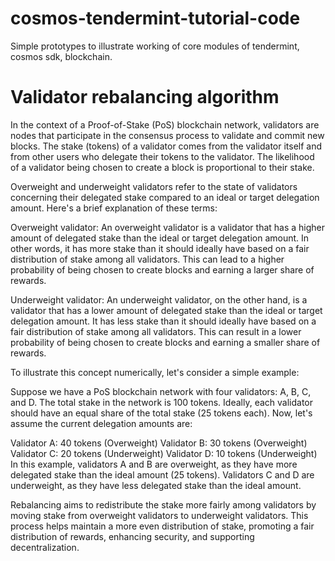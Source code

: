 # cosmos-tendermint-tutorial-code

Simple prototypes to illustrate working of core modules of tendermint, cosmos sdk, blockchain.

# Validator rebalancing algorithm

In the context of a Proof-of-Stake (PoS) blockchain network, validators are nodes that participate in the consensus process to validate and commit new blocks. The stake (tokens) of a validator comes from the validator itself and from other users who delegate their tokens to the validator. The likelihood of a validator being chosen to create a block is proportional to their stake.

Overweight and underweight validators refer to the state of validators concerning their delegated stake compared to an ideal or target delegation amount. Here's a brief explanation of these terms:

Overweight validator: An overweight validator is a validator that has a higher amount of delegated stake than the ideal or target delegation amount. In other words, it has more stake than it should ideally have based on a fair distribution of stake among all validators. This can lead to a higher probability of being chosen to create blocks and earning a larger share of rewards.

Underweight validator: An underweight validator, on the other hand, is a validator that has a lower amount of delegated stake than the ideal or target delegation amount. It has less stake than it should ideally have based on a fair distribution of stake among all validators. This can result in a lower probability of being chosen to create blocks and earning a smaller share of rewards.

To illustrate this concept numerically, let's consider a simple example:

Suppose we have a PoS blockchain network with four validators: A, B, C, and D. The total stake in the network is 100 tokens. Ideally, each validator should have an equal share of the total stake (25 tokens each). Now, let's assume the current delegation amounts are:

Validator A: 40 tokens (Overweight)
Validator B: 30 tokens (Overweight)
Validator C: 20 tokens (Underweight)
Validator D: 10 tokens (Underweight)
In this example, validators A and B are overweight, as they have more delegated stake than the ideal amount (25 tokens). Validators C and D are underweight, as they have less delegated stake than the ideal amount.

Rebalancing aims to redistribute the stake more fairly among validators by moving stake from overweight validators to underweight validators. This process helps maintain a more even distribution of stake, promoting a fair distribution of rewards, enhancing security, and supporting decentralization.

